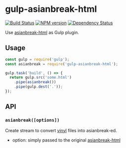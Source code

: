 # gulp-asianbreak-html

[![Build Status][travis-image]][travis-url]
[![NPM version][npm-image]][npm-url]
[![Dependency Status][gemnasium-image]][gemnasium-url]

[travis-image]: https://travis-ci.org/hakatashi/gulp-asianbreak-html.svg?branch=master
[travis-url]: https://travis-ci.org/hakatashi/gulp-asianbreak-html
[npm-image]: https://badge.fury.io/js/gulp-asianbreak-html.svg
[npm-url]: https://www.npmjs.com/package/gulp-asianbreak-html
[gemnasium-image]: https://gemnasium.com/hakatashi/gulp-asianbreak-html.svg
[gemnasium-url]: https://gemnasium.com/hakatashi/gulp-asianbreak-html

Use [asianbreak-html][asianbreak-html] as Gulp plugin.

[asianbreak-html]: https://github.com/hakatashi/asianbreak-html

## Usage

```js
const gulp = require('gulp');
const asianbreak = require('gulp-asianbreak-html');

gulp.task('build', () => {
  return gulp.src('some.html')
    .pipe(asianbreak())
    .pipe(gulp.dest('.'));
});
```

## API

### `asianbreak([options])`

Create stream to convert [vinyl][vinyl] files into asianbreak-ed.

[vinyl]: https://github.com/gulpjs/vinyl

* option: simply passed to the original [asianbreak-html][asianbreak-html]
